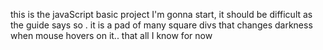 this is the javaScript basic project I'm gonna start, it should be difficult as the guide says so .
it is a pad of many square divs that changes darkness when mouse hovers on it.. that all I know for now

